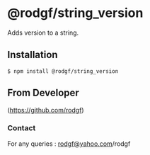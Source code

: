 # @rodgf/string_version
Adds version to a string.
## Installation
```
$ npm install @rodgf/string_version
```
## From Developer
(https://github.com/rodgf)
### Contact
For any queries : rodgf@yahoo.com/rodgf

